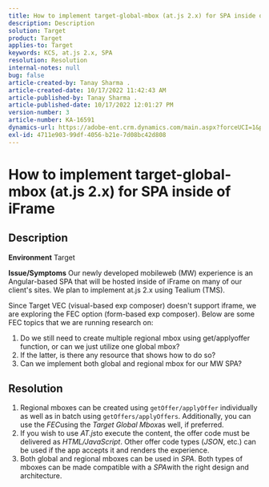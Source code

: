 ```yaml
---
title: How to implement target-global-mbox (at.js 2.x) for SPA inside of iFrame
description: Description
solution: Target
product: Target
applies-to: Target
keywords: KCS, at.js 2.x, SPA
resolution: Resolution
internal-notes: null
bug: false
article-created-by: Tanay Sharma .
article-created-date: 10/17/2022 11:42:43 AM
article-published-by: Tanay Sharma .
article-published-date: 10/17/2022 12:01:27 PM
version-number: 3
article-number: KA-16591
dynamics-url: https://adobe-ent.crm.dynamics.com/main.aspx?forceUCI=1&pagetype=entityrecord&etn=knowledgearticle&id=83f645c9-104e-ed11-bba2-0022480868ff
exl-id: 4711e903-99df-4056-b21e-7d08bc42d808
---
```

# How to implement target-global-mbox (at.js 2.x) for SPA inside of iFrame

## Description

<b>Environment</b>
Target


<b>Issue/Symptoms</b>
Our newly developed mobileweb (MW) experience is an Angular-based SPA that will be hosted inside of iFrame on many of our client's sites. We plan to implement at.js 2.x using Tealium (TMS).

Since Target VEC (visual-based exp composer) doesn't support iframe, we are exploring the FEC option (form-based exp composer). Below are some FEC topics that we are running research on:



1. Do we still need to create multiple regional mbox using get/applyoffer function, or can we just utilize one global mbox?
2. If the latter, is there any resource that shows how to do so?
3. Can we implement both global and regional mbox for our MW SPA?



## Resolution


1. Regional mboxes can be created using `getOffer/applyOffer` individually as well as in batch using `getOffers/applyOffers`. Additionally, you can use the *FEC*using the *Target Global Mbox*as well, if preferred.
2. If you wish to use *AT.js*to execute the content, the offer code must be delivered as *HTML/JavaScript*. Other offer code types (*JSON*, etc.) can be used if the app accepts it and renders the experience.
3. Both global and regional mboxes can be used in *SPA*. Both types of mboxes can be made compatible with a *SPA*with the right design and architecture.

